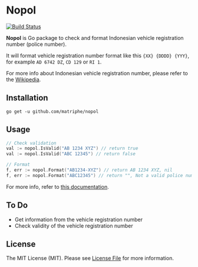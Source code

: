 # Nopol

[![Build Status](https://travis-ci.org/matriphe/nopol.svg?branch=master)](https://travis-ci.org/matriphe/nopol)

**Nopol** is Go package to check and format Indonesian vehicle registration number (police number).

It will format vehicle registration number format like this `{XX} {DDDD} {YYY}`, for example `AD 6742 DZ`, `CD 129` or `RI 1`.

For more info about Indonesian vehicle registration number, please refer to the [Wikipedia](https://en.wikipedia.org/wiki/Vehicle_registration_plates_of_Indonesia).

## Installation

```shell
go get -u github.com/matriphe/nopol
```

## Usage

```go
// Check validation
val := nopol.IsValid("AB 1234 XYZ") // return true
val := nopol.IsValid("ABC 12345") // return false

// Format
f, err := nopol.Format("AB1234-XYZ") // return AB 1234 XYZ, nil
f, err := nopol.Format("ABC12345") // return "", Not a valid police number
```

For more info, refer to [this documentation](https://godoc.org/github.com/matriphe/nopol).

## To Do

* Get information from the vehicle registration number
* Check validity of the vehicle registration number

## License

The MIT License (MIT). Please see [License File](LICENSE) for more information.